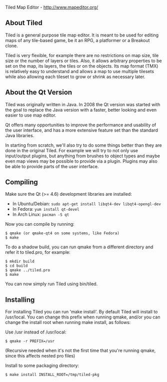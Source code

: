 Tiled Map Editor - http://www.mapeditor.org/

About Tiled
-------------------------------------------------------------------------------

Tiled is a general purpose tile map editor. It is meant to be used for editing
maps of any tile-based game, be it an RPG, a platformer or a Breakout clone.

Tiled is very flexible, for example there are no restrictions on map size, tile
size or the number of layers or tiles. Also, it allows arbitrary properties to
be set on the map, its layers, the tiles or on the objects. Its map format
(TMX) is relatively easy to understand and allows a map to use multiple
tilesets while also allowing each tileset to grow or shrink as necessary later.

About the Qt Version
-------------------------------------------------------------------------------

Tiled was originally written in Java. In 2008 the Qt version was started with
the goal to replace the Java version with a faster, better looking and even
easier to use map editor.

Qt offers many opportunities to improve the performance and usability of the
user interface, and has a more extensive feature set than the standard Java
libraries.

In starting from scratch, we'll also try to do some things better than they are
done in the original Tiled. For example we will try to not only use
input/output plugins, but anything from brushes to object types and maybe even
map views may be possible to provide via a plugin. Plugins may also be able to
provide parts of the user interface.

Compiling
-------------------------------------------------------------------------------

Make sure the Qt (>= 4.6) development libraries are installed:

* In Ubuntu/Debian: `sudo apt-get install libqt4-dev libqt4-opengl-dev`
* In Fedora:        `yum install qt-devel`
* In Arch Linux:    `pacman -S qt`

Now you can compile by running:

    $ qmake (or qmake-qt4 on some systems, like Fedora)
    $ make

To do a shadow build, you can run qmake from a different directory and refer
it to tiled.pro, for example:

    $ mkdir build
    $ cd build
    $ qmake ../tiled.pro
    $ make

You can now simply run Tiled using bin/tiled.

Installing
-------------------------------------------------------------------------------

For installing Tiled you can run 'make install'. By default Tiled will install
to /usr/local. You can change this prefix when running qmake, and/or you can
change the install root when running make install, as follows:

Use /usr instead of /usr/local:

    $ qmake -r PREFIX=/usr

(Recursive needed when it's not the first time that you're running qmake, since
this affects nested pro files)

Install to some packaging directory:

    $ make install INSTALL_ROOT=/tmp/tiled-pkg

